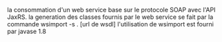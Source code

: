 la consommation d'un web service base sur le protocole SOAP avec l'API JaxRS.
la generation des classes fournis par le web service se fait par la commande wsimport -s . [url de wsdl]
l'utilisation de wsimport est fourni par javase 1.8
